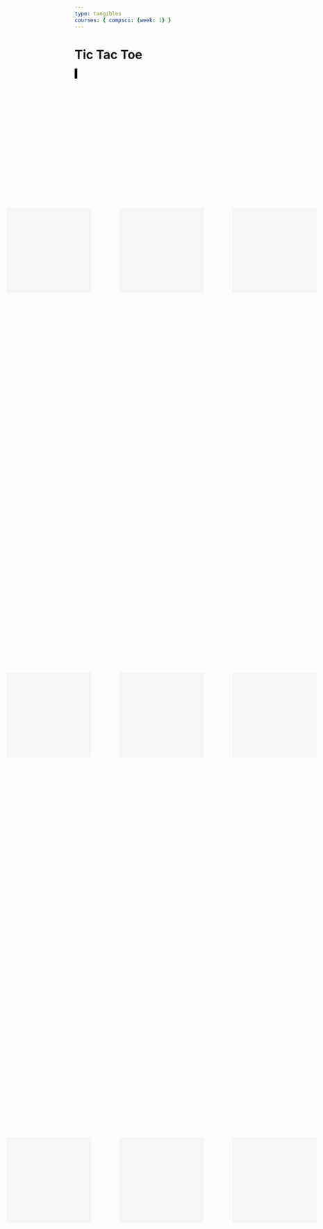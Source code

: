 ```yaml
---
type: tangibles
courses: { compsci: {week: 1} }
---
```


# Tic Tac Toe
<style>
    .canvas-container{
        position: relative;
        width: 660px;
        height: 660px;
    }
    #canvas {
        position: absolute;
        background-color:lightgrey
    }
    #button1 {
        font-size:100px;
        background-color:#F6F6F6;
        border:none;
        position:absolute;
        left:7.4%;
        top:13.3%;
        width: 195px;
        height: 195px;
    }
    #button2 {
        font-size:100px;
        background-color:#F6F6F6;
        border:none;
        position:absolute;
        left:34.5%;
        top:13.3%;
        width: 195px;
        height: 195px;
    }
    #button3 {
        font-size:100px;
        background-color:#F6F6F6;
        border:none;
        position:absolute;
        left:61.6%;
        top:13.3%;
        width: 195px;
        height: 195px;
    }
    #button4 {
        font-size:100px;
        background-color:#F6F6F6;
        border:none;
        position:absolute;
        left:7.4%;
        top:40%;
        width: 195px;
        height: 195px;
    }
    #button5 {
        font-size:100px;
        background-color:#F6F6F6;
        border:none;
        position:absolute;
        left:34.5%;
        top:40%;
        width: 195px;
        height: 195px;
    }
    #button6 {
        font-size:100px;
        background-color:#F6F6F6;
        border:none;
        position:absolute;
        left:61.6%;
        top:40%;
        width: 195px;
        height: 195px;
    }
    #button7 {
        font-size:100px;
        background-color:#F6F6F6;
        border:none;
        position:absolute;
        left:7.4%;
        top:66.7%;
        width: 195px;
        height: 195px;
    }
    #button8 {
        font-size:100px;
        background-color:#F6F6F6;
        border:none;
        position:absolute;
        left:34.5%;
        top:66.7%;
        width: 195px;
        height: 195px;
    }
    #button9 {
        font-size:100px;
        background-color:#F6F6F6;
        border:none;
        position:absolute;
        left:61.6%;
        top:66.7%;
        width: 195px;
        height: 195px;
    }
</style>
<html>
<div class = "class-container">
    <type id="whowin"></type>
    <canvas class="canvas" id="Board" width="660" height="660" style="border:3px solid #000000;"></canvas>
    <button id='button1' onclick="oneaction()"></button> 
    <button id='button2' onclick="twoaction()"></button> 
    <button id='button3' onclick="threeaction()"></button> 
    <button id='button4' onclick="fouraction()"></button> 
    <button id='button5' onclick="fiveaction()"></button> 
    <button id='button6' onclick="sixaction()"></button> 
    <button id='button7' onclick="sevenaction()"></button> 
    <button id='button8' onclick="eightaction()"></button> 
    <button id='button9' onclick="nineaction()"></button> 
</div>
</html>
<script>
    var turn = 0
    var one = 0
    var two = 0
    var three = 0
    var four = 0
    var five = 0
    var six = 0
    var seven = 0
    var eight = 0
    var nine = 0
    var win = false
    var winner = ""
    const xo = ["X","O"]
    var b = document.getElementById("Board");
    var board = b.getContext("2d");
    board.lineWidth = 3;
    function reset(){
        turn = 0
        one = 0
        two = 0
        three = 0
        four = 0
        five = 0
        six = 0
        seven = 0
        eight = 0
        nine = 0
        win = false
        winner = ""
        board.clearRect(0, 0, b.width, b.height)
        document.getElementById("button1").innerHTML = ""
        document.getElementById("button2").innerHTML = ""
        document.getElementById("button3").innerHTML = ""
        document.getElementById("button4").innerHTML = ""
        document.getElementById("button5").innerHTML = ""
        document.getElementById("button6").innerHTML = ""
        document.getElementById("button7").innerHTML = ""
        document.getElementById("button8").innerHTML = ""
        document.getElementById("button9").innerHTML = ""
        document.getElementById("whowin").innerHTML = ""
        drawBoard()
    }
    function won(){
        if(win){
            alert(winner + " wins")
            reset()
        }
    }
    function testwin(){
        if(one == two && two == three && one != 0 && two!=0 && three!=0){
            console.log(one,"wins")
            win = true
            winner = one
            won()
        }
        else if(four == five && five == six && four != 0 && five!=0 && six!=0){
            console.log(four,"wins")
            win = true
            winner = four
            won()
        }
        else if(seven == eight && eight == nine && seven != 0 && eight!=0 && nine!=0){
            console.log(seven,"wins")
            win = true
            winner = seven
            won()
        }
        else if(one == five && five == nine && one != 0 && five!=0 && nine!=0){
            console.log(one,"wins")
            win = true
            winner = one
            won()
        }
        else if(three == five && five == seven && three != 0 && five!=0 && seven!=0){
            console.log(three,"wins")
            win = true
            winner = three
            won()
        }
        else if(one == four && four == seven && one != 0 && four!=0 && seven!=0){
            console.log(one,"wins")
            win = true
            winner = one
            won()
        }
        else if(two == five && five == eight && two != 0 && five!=0 && eight!=0){
            console.log(two,"wins")
            win = true
            winner = two
            won()
        }
        else if(three == six && six == nine && three != 0 && six!=0 && nine!=0){
            console.log(three,"wins")
            win = true
            winner = three
            won()
        }
        else{
            console.log("no")
            win = false
        }
    }
    function oneaction(){
        if (one==0){
            document.getElementById("button1").innerHTML = xo[turn]
            one=xo[turn]
            console.log(one)
            if (turn == 1){
                turn=0
            }
            else{
                turn=1
            }
            console.log("huh")
            testwin()
        }
        else{
            alert("Try Again")
        }
    }
    function twoaction(){
        if (two==0){
            document.getElementById("button2").innerHTML = xo[turn]
            two=xo[turn]
            console.log(two)
            if (turn == 1){
                turn=0
            }
            else{
                turn=1
            }
            testwin()
        }
        else{
            alert("Try Again")
        }
    }
    function threeaction(){
        if (three==0){
            document.getElementById("button3").innerHTML = xo[turn]
            three=xo[turn]
            console.log(three)
            if (turn == 1){
                turn=0
            }
            else{
                turn=1
            }
            testwin()
        }
        else{
            alert("Try Again")
        }
    }
    function fouraction(){
        if (four==0){
            document.getElementById("button4").innerHTML = xo[turn]
            four=xo[turn]
            console.log(four)
            if (turn == 1){
                turn=0
            }
            else{
                turn=1
            }
            testwin()
        }
        else{
            alert("Try Again")
        }
    }
    function fiveaction(){
        if (five==0){
            document.getElementById("button5").innerHTML = xo[turn]
            five=xo[turn]
            console.log(five)
            if (turn == 1){
                turn=0
            }
            else{
                turn=1
            }
            testwin()
        }
        else{
            alert("Try Again")
        }
    }
    function sixaction(){
        if (six==0){
            document.getElementById("button6").innerHTML = xo[turn]
            six=xo[turn]
            console.log(six)
            if (turn == 1){
                turn=0
            }
            else{
                turn=1
            }
            testwin()
        }
        else{
            alert("Try Again")
        }
    }
    function sevenaction(){
        if (seven==0){
            document.getElementById("button7").innerHTML = xo[turn]
            seven=xo[turn]
            console.log(seven)
            if (turn == 1){
                turn=0
            }
            else{
                turn=1
            }
            testwin()
        }
        else{
            alert("Try Again")
        }
    }
    function eightaction(){
        if (eight==0){
            document.getElementById("button8").innerHTML = xo[turn]
            eight=xo[turn]
            console.log(eight)
            if (turn == 1){
                turn=0
            }
            else{
                turn=1
            }
            testwin()
        }
        else{
            alert("Try Again")
        }
    }
    function nineaction(){
        if (nine==0){
            document.getElementById("button9").innerHTML = xo[turn]
            nine=xo[turn]
            console.log(nine)
            if (turn == 1){
                turn=0
            }
            else{
                turn=1
            }
            testwin()
        }
        else{
            alert("Try Again")
        }
    }
    function drawBoard(){
        board.clearRect(0, 0, b.width, b.height)
        board.beginPath();
        board.moveTo(230, 30);
        board.lineTo(230, 630);
        board.moveTo(430, 30);
        board.lineTo(430, 630);
        board.moveTo(30, 230);
        board.lineTo(630, 230);
        board.moveTo(30, 430);
        board.lineTo(630, 430);
        board.closePath();
        board.stroke();
    }
    drawBoard()
</script>